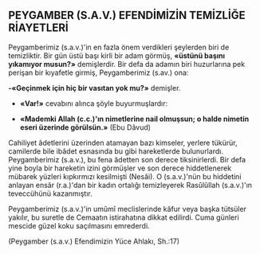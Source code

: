 ## PEYGAMBER (S.A.V.) EFENDİMİZİN TEMİZLİĞE RİAYETLERİ

Peygamberimiz (s.a.v.)'in en fazla önem ver­dikleri şeylerden biri de temizliktir. Bir gün üs­tü başı kirli bir adam görmüş, **«üstünü başını yıkamıyor musun?»** demişlerdir. Bir defa da adamın biri huzurlarına pek perişan bir kıyafetle girmiş, Peygamberimiz (s.av.) ona:

**-«Geçinmek için hiç bir vasıtan yok mu?»** demişler.

- **«Var!»** cevabını alınca şöyle buyurmuş­lardır:

- **«Mademki Allah (c.c.)'ın nimetlerine na­il olmuşsun; o halde nimetin eseri üzerinde görülsün.»** (Ebu Dâvud)

Cahiliyet âdetlerini üzerinden atamayan ba­zı kimseler, yerlere tükürür, camilerde bile ibâ­det esnasında bu gibi hareketlerde bulunurlar­dı. Peygamberimiz (s.a.v.), bu fena âdetten son derece tiksinirlerdi. Bir defa yine boyla bir ha­reketin izini görmüşler ve son derece hiddetlenerek mübarek yüzleri kıpkırmızı kesilmişti (Nesâi). O (s.a.v.)'nün bu hiddetini anlayan ensâr (r.a.)'dan bir kadın ortalığı temizleyerek Rasûlûllah (s.a.v.)'ın teveccühünü kazanmıştır.

Peygamberimiz (s.a.v.)'in umûmî meclisle­rinde kâfur veya başka tütsüler yakılır, bu su­retle de Cemaatın istirahatına dikkat edilirdi. Cuma günleri mescide güzel koku saçılmasını emrederdi.

(Peygamber (s.a.v.) Efendimizin Yüce Ahlakı, Sh.:17)

